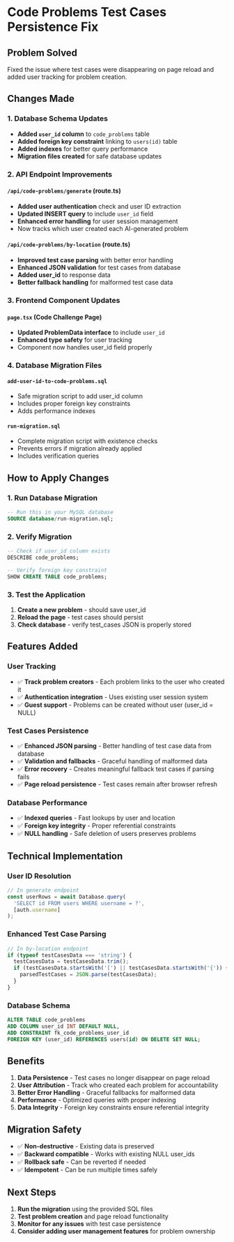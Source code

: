 # Code Problems Test Cases Persistence Fix

## Problem Solved
Fixed the issue where test cases were disappearing on page reload and added user tracking for problem creation.

## Changes Made

### 1. Database Schema Updates
- **Added `user_id` column** to `code_problems` table
- **Added foreign key constraint** linking to `users(id)` table
- **Added indexes** for better query performance
- **Migration files created** for safe database updates

### 2. API Endpoint Improvements

#### `/api/code-problems/generate` (route.ts)
- **Added user authentication** check and user ID extraction
- **Updated INSERT query** to include `user_id` field
- **Enhanced error handling** for user session management
- Now tracks which user created each AI-generated problem

#### `/api/code-problems/by-location` (route.ts)
- **Improved test case parsing** with better error handling
- **Enhanced JSON validation** for test cases from database
- **Added user_id** to response data
- **Better fallback handling** for malformed test case data

### 3. Frontend Component Updates

#### `page.tsx` (Code Challenge Page)
- **Updated ProblemData interface** to include `user_id`
- **Enhanced type safety** for user tracking
- Component now handles user_id field properly

### 4. Database Migration Files

#### `add-user-id-to-code-problems.sql`
- Safe migration script to add user_id column
- Includes proper foreign key constraints
- Adds performance indexes

#### `run-migration.sql`
- Complete migration script with existence checks
- Prevents errors if migration already applied
- Includes verification queries

## How to Apply Changes

### 1. Run Database Migration
```sql
-- Run this in your MySQL database
SOURCE database/run-migration.sql;
```

### 2. Verify Migration
```sql
-- Check if user_id column exists
DESCRIBE code_problems;

-- Verify foreign key constraint
SHOW CREATE TABLE code_problems;
```

### 3. Test the Application
1. **Create a new problem** - should save user_id
2. **Reload the page** - test cases should persist
3. **Check database** - verify test_cases JSON is properly stored

## Features Added

### User Tracking
- ✅ **Track problem creators** - Each problem links to the user who created it
- ✅ **Authentication integration** - Uses existing user session system
- ✅ **Guest support** - Problems can be created without user (user_id = NULL)

### Test Cases Persistence
- ✅ **Enhanced JSON parsing** - Better handling of test case data from database
- ✅ **Validation and fallbacks** - Graceful handling of malformed data
- ✅ **Error recovery** - Creates meaningful fallback test cases if parsing fails
- ✅ **Page reload persistence** - Test cases remain after browser refresh

### Database Performance
- ✅ **Indexed queries** - Fast lookups by user and location
- ✅ **Foreign key integrity** - Proper referential constraints
- ✅ **NULL handling** - Safe deletion of users preserves problems

## Technical Implementation

### User ID Resolution
```typescript
// In generate endpoint
const userRows = await Database.query(
  'SELECT id FROM users WHERE username = ?',
  [auth.username]
);
```

### Enhanced Test Case Parsing
```typescript
// In by-location endpoint
if (typeof testCasesData === 'string') {
  testCasesData = testCasesData.trim();
  if (testCasesData.startsWith('[') || testCasesData.startsWith('{')) {
    parsedTestCases = JSON.parse(testCasesData);
  }
}
```

### Database Schema
```sql
ALTER TABLE code_problems 
ADD COLUMN user_id INT DEFAULT NULL,
ADD CONSTRAINT fk_code_problems_user_id 
FOREIGN KEY (user_id) REFERENCES users(id) ON DELETE SET NULL;
```

## Benefits

1. **Data Persistence** - Test cases no longer disappear on page reload
2. **User Attribution** - Track who created each problem for accountability
3. **Better Error Handling** - Graceful fallbacks for malformed data
4. **Performance** - Optimized queries with proper indexing
5. **Data Integrity** - Foreign key constraints ensure referential integrity

## Migration Safety

- ✅ **Non-destructive** - Existing data is preserved
- ✅ **Backward compatible** - Works with existing NULL user_ids
- ✅ **Rollback safe** - Can be reverted if needed
- ✅ **Idempotent** - Can be run multiple times safely

## Next Steps

1. **Run the migration** using the provided SQL files
2. **Test problem creation** and page reload functionality
3. **Monitor for any issues** with test case persistence
4. **Consider adding user management features** for problem ownership